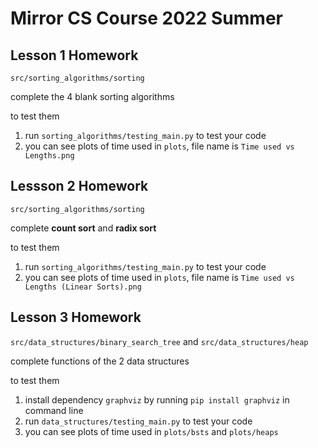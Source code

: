 # Mirror CS Course 2022 Summer

## Lesson 1 Homework

`src/sorting_algorithms/sorting`

complete the 4 blank sorting algorithms

to test them
1. run `sorting_algorithms/testing_main.py` to test your code
2. you can see plots of time used in `plots`, file name is `Time used vs Lengths.png`

## Lessson 2 Homework

`src/sorting_algorithms/sorting`

complete **count sort** and **radix sort**

to test them
1. run `sorting_algorithms/testing_main.py` to test your code
2. you can see plots of time used in `plots`, file name is `Time used vs Lengths (Linear Sorts).png`

## Lesson 3 Homework

`src/data_structures/binary_search_tree` and `src/data_structures/heap`

complete functions of the 2 data structures

to test them
1. install dependency `graphviz` by running `pip install graphviz` in command line
2. run `data_structures/testing_main.py` to test your code
3. you can see plots of time used in `plots/bsts` and `plots/heaps`